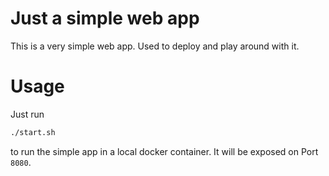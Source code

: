 # Just a simple web app
This is a very simple web app. Used to deploy and play around with it.

# Usage
Just run 

```bash
./start.sh
```

to run the simple app in a local docker container. It will be exposed on Port `8080`.